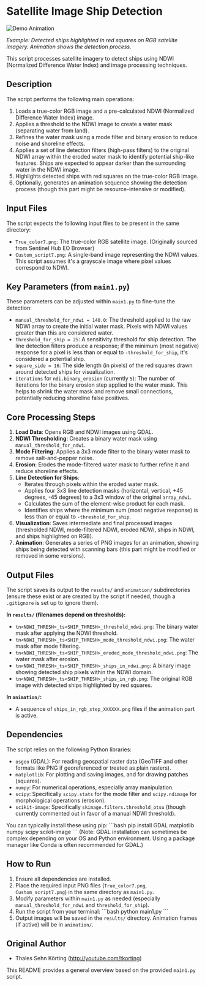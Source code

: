 # Satellite Image Ship Detection

![Demo Animation](ships_in_rgb_animation.gif)

*Example: Detected ships highlighted in red squares on RGB satellite imagery. Animation shows the detection process.*

This script processes satellite imagery to detect ships using NDWI (Normalized Difference Water Index) and image processing techniques.

## Description

The script performs the following main operations:
1.  Loads a true-color RGB image and a pre-calculated NDWI (Normalized Difference Water Index) image.
2.  Applies a threshold to the NDWI image to create a water mask (separating water from land).
3.  Refines the water mask using a mode filter and binary erosion to reduce noise and shoreline effects.
4.  Applies a set of line detection filters (high-pass filters) to the original NDWI array within the eroded water mask to identify potential ship-like features. Ships are expected to appear darker than the surrounding water in the NDWI image.
5.  Highlights detected ships with red squares on the true-color RGB image.
6.  Optionally, generates an animation sequence showing the detection process (though this part might be resource-intensive or modified).

## Input Files

The script expects the following input files to be present in the same directory:

*   `True_color7.png`: The true-color RGB satellite image. (Originally sourced from Sentinel Hub EO Browser)
*   `Custom_script7.png`: A single-band image representing the NDWI values. This script assumes it's a grayscale image where pixel values correspond to NDWI.

## Key Parameters (from `main1.py`)

These parameters can be adjusted within `main1.py` to fine-tune the detection:

*   `manual_threshold_for_ndwi = 140.0`: The threshold applied to the raw NDWI array to create the initial water mask. Pixels with NDWI values greater than this are considered water.
*   `threshold_for_ship = 25`: A sensitivity threshold for ship detection. The line detection filters produce a response; if the minimum (most negative) response for a pixel is less than or equal to `-threshold_for_ship`, it's considered a potential ship.
*   `square_side = 16`: The side length (in pixels) of the red squares drawn around detected ships for visualization.
*   `iterations` for `ndi.binary_erosion` (currently `5`): The number of iterations for the binary erosion step applied to the water mask. This helps to shrink the water mask and remove small connections, potentially reducing shoreline false positives.

## Core Processing Steps

1.  **Load Data**: Opens RGB and NDWI images using GDAL.
2.  **NDWI Thresholding**: Creates a binary water mask using `manual_threshold_for_ndwi`.
3.  **Mode Filtering**: Applies a 3x3 mode filter to the binary water mask to remove salt-and-pepper noise.
4.  **Erosion**: Erodes the mode-filtered water mask to further refine it and reduce shoreline effects.
5.  **Line Detection for Ships**:
    *   Iterates through pixels within the eroded water mask.
    *   Applies four 3x3 line detection masks (horizontal, vertical, +45 degrees, -45 degrees) to a 3x3 window of the original `array_ndwi`.
    *   Calculates the sum of the element-wise product for each mask.
    *   Identifies ships where the minimum sum (most negative response) is less than or equal to `-threshold_for_ship`.
6.  **Visualization**: Saves intermediate and final processed images (thresholded NDWI, mode-filtered NDWI, eroded NDWI, ships in NDWI, and ships highlighted on RGB).
7.  **Animation**: Generates a series of PNG images for an animation, showing ships being detected with scanning bars (this part might be modified or removed in some versions).

## Output Files

The script saves its output to the `results/` and `animation/` subdirectories (ensure these exist or are created by the script if needed, though a `.gitignore` is set up to ignore them).

**In `results/` (filenames depend on thresholds):**
*   `tn<NDWI_THRESH>_ts<SHIP_THRESH>_threshold_ndwi.png`: The binary water mask after applying the NDWI threshold.
*   `tn<NDWI_THRESH>_ts<SHIP_THRESH>_mode_threshold_ndwi.png`: The water mask after mode filtering.
*   `tn<NDWI_THRESH>_ts<SHIP_THRESH>_eroded_mode_threshold_ndwi.png`: The water mask after erosion.
*   `tn<NDWI_THRESH>_ts<SHIP_THRESH>_ships_in_ndwi.png`: A binary image showing detected ship pixels within the NDWI domain.
*   `tn<NDWI_THRESH>_ts<SHIP_THRESH>_ships_in_rgb.png`: The original RGB image with detected ships highlighted by red squares.

**In `animation/`:**
*   A sequence of `ships_in_rgb_step_XXXXXX.png` files if the animation part is active.

## Dependencies

The script relies on the following Python libraries:

*   `osgeo` (GDAL): For reading geospatial raster data (GeoTIFF and other formats like PNG if georeferenced or treated as plain rasters).
*   `matplotlib`: For plotting and saving images, and for drawing patches (squares).
*   `numpy`: For numerical operations, especially array manipulation.
*   `scipy`: Specifically `scipy.stats` for the mode filter and `scipy.ndimage` for morphological operations (erosion).
*   `scikit-image`: Specifically `skimage.filters.threshold_otsu` (though currently commented out in favor of a manual NDWI threshold).

You can typically install these using pip:
\`\`\`bash
pip install GDAL matplotlib numpy scipy scikit-image
\`\`\`
(Note: GDAL installation can sometimes be complex depending on your OS and Python environment. Using a package manager like Conda is often recommended for GDAL.)

## How to Run

1.  Ensure all dependencies are installed.
2.  Place the required input PNG files (`True_color7.png`, `Custom_script7.png`) in the same directory as `main1.py`.
3.  Modify parameters within `main1.py` as needed (especially `manual_threshold_for_ndwi` and `threshold_for_ship`).
4.  Run the script from your terminal:
    \`\`\`bash
    python main1.py
    \`\`\`
5.  Output images will be saved in the `results/` directory. Animation frames (if active) will be in `animation/`.

## Original Author

*   Thales Sehn Körting (http://youtube.com/tkorting)

This README provides a general overview based on the provided `main1.py` script. 